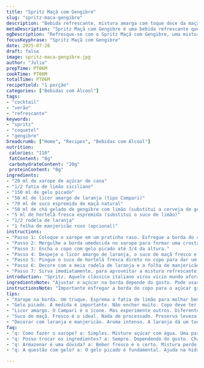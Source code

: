 ```yaml
---
title: "Spritz Maçã com Gengibre"
slug: "spritz-maca-gengibre"
description: "Bebida refrescante, mistura amarga com toque doce da maçã e picância suave do gengibre. Açúcar na borda deixa mais interessante. Cítrico presente. Versão vegana, livre de glúten, lactose e ovos. Ingredientes principais: licores, moût de maçã, cerveja de gengibre, cítricos como limão, além de laranjas e manjericão para decorar."
metaDescription: "Spritz Maçã com Gengibre é uma bebida refrescante que combina amargor e doçura. Ideal para um happy hour ou dias quentes."
ogDescription: "Refresque-se com o Spritz Maçã com Gengibre, uma mistura perfeita de limão, maçã e gengibre. Simples e delicioso."
focusKeyphrase: "Spritz Maçã com Gengibre"
date: 2025-07-28
draft: false
image: spritz-maca-gengibre.jpg
author: "Julia"
prepTime: PT06M
cookTime: PT00M
totalTime: PT06M
recipeYield: "1 porção"
categories: ["Bebidas com Álcool"]
tags:
- "cocktail"
- "verão"
- "refrescante"
keywords:
- "spritz"
- "coquetel"
- "gengibre"
breadcrumb: ["Home", "Recipes", "Bebidas com Álcool"]
nutrition: 
 calories: "110"
 fatContent: "0g"
 carbohydrateContent: "20g"
 proteinContent: "0g"
ingredients:
- "20 ml de xarope de açúcar de cana"
- "1/2 fatia de limão siciliano"
- "150 ml de gelo picado"
- "50 ml de licor amargo de laranja (tipo Campari)"
- "70 ml de suco espremido de maçã natural"
- "50 ml de chá gelado de gengibre com limão (substitui a cerveja de gengibre)"
- "5 ml de hortelã fresca espremida (substitui o suco de limão)"
- "1/2 rodela de laranja"
- "1 folha de manjericão roxo (opcional)"
instructions:
- "Passo 1: Coloque o xarope em um pratinho raso. Esfregue a borda do copo com a metade da fatia de limão siciliano até ficar úmida."
- "Passo 2: Mergulhe a borda umedecida no xarope para formar uma crosta doce. Reserve."
- "Passo 3: Encha o copo com gelo picado até 3/4 da altura."
- "Passo 4: Despeje o licor amargo de laranja, o suco de maçã fresco e depois o chá gelado de gengibre com limão. Mexa levemente."
- "Passo 5: Pingue o suco de hortelã fresca direto no copo para dar um toque herbal e fresco, mexa novamente sem perder o gás do chá gelado."
- "Passo 6: Decore com a meia rodela de laranja e a folha de manjericão roxo para aroma."
- "Passo 7: Sirva imediatamente, para aproveitar a mistura refrescante e levemente picante."
introduction: "Spritz. Aquele clássico italiano virou vício mundo afora, e versão com maçã e gengibre dá uma sacudida. Não tem frescura. Ácido e doce que se misturam. Cítrico aparece pra cutucar as papilas. Gengibre traz uma picância que não invade, só dá um gostinho a mais. O açúcar na borda do copo, nada de só enchê-lo, vira um detalhe interessante, quase um convite pra lambuzar. Usar licor tipo Campari, mas com a doçura da maçã, ganha um corpo mais suave. Chá gelado com gengibre substitui aquela cerveja gaseificada tradicional, menos pesado, mais natural e refrescante. Simples preparar. Sem lactose, sem glúten, sem frescura. Bebida que agrada no calor ou no happy hour improvisado."
ingredientsNote: "Ajustar o açúcar na borda depende do gosto. Pode usar limão siciliano, que é mais aromático, ou o limão taiti comum. Trocar a cerveja de gengibre pela infusão de chá gelado com gengibre e limão traz um sabor mais natural e menos doce. O suco de maçã de verdade, não processado, mantém frescor e leveza, diferente de moût industrializado. A hortelã espremida entra para dar uma leveza herbácea, aquela coisinha verde que limpa o paladar. O manjericão roxo, não obrigatório, ajuda a dar um aroma diferenciado, que combina com o toque amargo do licor. O licor amargo de laranja também pode ser Campari, mas ajustes no volume devem ser testados para não ficar muito forte. Gelo picado ajuda a manter frescor rápido, e copo alto é essencial para valorizar visual do spritz."
instructionsNote: "Importante esfregar a borda do copo para o açúcar grudar bem. Se estiver molhado demais, o açúcar vira lama e perde a graça. O gelo picado não deve encher o copo até o topo, mas preencher para equilibrar as proporções dos líquidos. A mistura dos líquidos deve ser feita com cuidado, mexer devagar para não perder o frescor do chá gelado. O suco de hortelã deve ser colocado com moderação, pois é aroma poderoso, só um toque. A decoração não é só estética, a laranja e o manjericão entregam aroma na hora de beber. Serve gelado, bem gelado, bebida que não espera tempo. O processo não passa 6 minutos, então rápido e sem complicação. O segredo está nos detalhes: borda com açúcar, escolha do melhor gelo e equilíbrio dos líquidos. Pode ajustar quantidade conforme o gosto para ficar mais ou menos doce, ou mais amargo."
tips:
- "Xarope na borda. Um truque. Esprema a fatia de limão para molhar bem. Não exagerar. Se encharcar, açúcar vira lama. Beleza em jogo."
- "Gelo picado. A medida é importante. Não encher muito. Copo deve ter espaço. Se não, mistura sufoca. Refrescância perdida."
- "Licor amargo. O Campari é o ícone. Mas experimente outros. Diferentes sabores, intensidade variável. Ajuste ao seu gosto."
- "Suco de maçã. Fresco é o ideal. Nada de processado. Preserva leveza e frescor. Melhor sabor, mais natural."
- "Decorar com laranja e manjericão. Aroma intenso. A laranja dá um toque, manjericão traz frescor. Detalhes que encantam."
faq:
- "q: Como fazer o xarope? a: Simples. Misture açúcar com água. Uma parte de cada. Leve ao fogo. Mexa até dissolver. Resfriar antes de usar."
- "q: Posso trocar os ingredientes? a: Sempre. Dependendo do gosto. Chá de gengibre é leve. Pode usar cerveja de gengibre também. Boca aberta para novidades."
- "q: Armazenar é uma dúvida? a: Beber fresco é o certo. Mistura perde gás depois de um tempo. O melhor é preparar na hora. Não guarde."
- "q: A questão com gelo? a: O gelo picado é fundamental. Ajuda na hidratação. Mas evite excesso, não pode encher muito. Equilíbrio é o segredo."

---
```

